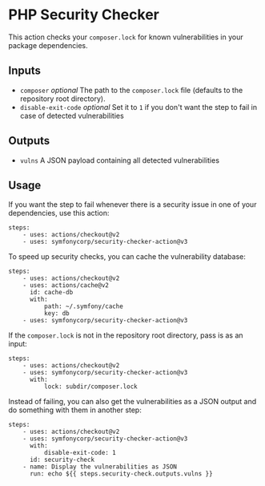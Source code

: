 PHP Security Checker
====================

This action checks your `composer.lock` for known vulnerabilities in your package dependencies.

Inputs
------

* `composer` *optional* The path to the `composer.lock` file (defaults to the repository root directory).
* `disable-exit-code` *optional* Set it to `1` if you don't want the step to fail in case of detected vulnerabilities

Outputs
-------

* `vulns` A JSON payload containing all detected vulnerabilities

Usage
-----

If you want the step to fail whenever there is a security issue in one of your
dependencies, use this action:

    steps:
        - uses: actions/checkout@v2
        - uses: symfonycorp/security-checker-action@v3

To speed up security checks, you can cache the vulnerability database:

    steps:
        - uses: actions/checkout@v2
        - uses: actions/cache@v2
          id: cache-db
          with:
              path: ~/.symfony/cache
              key: db
        - uses: symfonycorp/security-checker-action@v3

If the `composer.lock` is not in the repository root directory, pass is as an
input:

    steps:
        - uses: actions/checkout@v2
        - uses: symfonycorp/security-checker-action@v3
          with:
              lock: subdir/composer.lock

Instead of failing, you can also get the vulnerabilities as a JSON output and
do something with them in another step:

    steps:
        - uses: actions/checkout@v2
        - uses: symfonycorp/security-checker-action@v3
          with:
              disable-exit-code: 1
          id: security-check
        - name: Display the vulnerabilities as JSON
          run: echo ${{ steps.security-check.outputs.vulns }}
